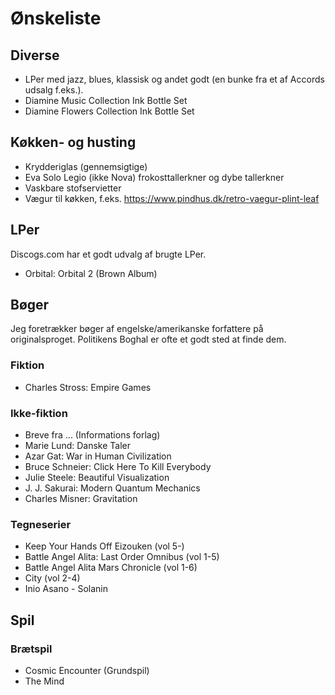 Ønskeliste
==========

Diverse
-------

- LPer med jazz, blues, klassisk og andet godt (en bunke fra et af Accords udsalg f.eks.).
- Diamine Music Collection Ink Bottle Set
- Diamine Flowers Collection Ink Bottle Set

Køkken- og husting
-----------

- Krydderiglas (gennemsigtige)
- Eva Solo Legio (ikke Nova) frokosttallerkner og dybe tallerkner
- Vaskbare stofservietter
- Vægur til køkken, f.eks. https://www.pindhus.dk/retro-vaegur-plint-leaf

LPer
----

Discogs.com har et godt udvalg af brugte LPer.

 - Orbital: Orbital 2 (Brown Album)

Bøger
-----

Jeg foretrækker bøger af engelske/amerikanske forfattere på originalsproget.
Politikens Boghal er ofte et godt sted at finde dem.

### Fiktion
- Charles Stross: Empire Games

### Ikke-fiktion
- Breve fra ... (Informations forlag)
- Marie Lund: Danske Taler
- Azar Gat: War in Human Civilization
- Bruce Schneier: Click Here To Kill Everybody
- Julie Steele: Beautiful Visualization
- J. J. Sakurai: Modern Quantum Mechanics
- Charles Misner: Gravitation

### Tegneserier
- Keep Your Hands Off Eizouken (vol 5-)
- Battle Angel Alita: Last Order Omnibus (vol 1-5)
- Battle Angel Alita Mars Chronicle (vol 1-6)
- City (vol 2-4)
- Inio Asano - Solanin

Spil
----

### Brætspil
- Cosmic Encounter (Grundspil)
- The Mind


[amazonuk]: http://www.amazon.co.uk/wishlist/2RDW59726073E
[amzn]: http://amzn.com/w/1XNIF0OD5M6GY
